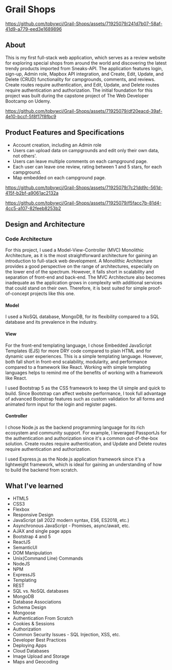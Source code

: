 # Grail Shops


https://github.com/tobywcj/Grail-Shops/assets/71925079/241d7b07-58af-41d9-a779-eed3e1689896



## About
This is my first full-stack web application, which serves as a review website for exploring special shops from around the world and discovering the latest trendy products imported from Sneaks-API. The application features login, sign-up, Admin role, Mapbox API integration, and Create, Edit, Update, and Delete (CRUD) functionality for campgrounds, comments, and reviews. Create routes require authentication, and Edit, Update, and Delete routes require authentication and authorization. The initial foundation for this project was built during the capstone project of The Web Developer Bootcamp on Udemy.


https://github.com/tobywcj/Grail-Shops/assets/71925079/df20eacd-39af-4e10-bccf-5f8f17f8fbc9


## Product Features and Specifications
- Account creation, including an Admin role
- Users can upload data on campgrounds and edit only their own data, not others'.
- Users can leave multiple comments on each campground page.
- Each user can leave one review, rating between 1 and 5 stars, for each campground.
- Map embedded on each campground page.




https://github.com/tobywcj/Grail-Shops/assets/71925079/7c21dd9c-561d-415f-b2bf-a9061ac2132a



https://github.com/tobywcj/Grail-Shops/assets/71925079/f5facc7b-81d4-4cc5-a107-82feeb8253b2



## Design and Architecture
### Code Architecture
For this project, I used a Model-View-Controller (MVC) Monolithic Architecture, as it is the most straightforward architecture for gaining an introduction to full-stack web development. A Monolithic Architecture provides a good perspective on the range of architectures, especially on the lower end of the spectrum. However, it falls short in scalability and separation of front-end and back-end. The MVC Architecture also becomes inadequate as the application grows in complexity with additional services that could stand on their own. Therefore, it is best suited for simple proof-of-concept projects like this one. 

#### Model
I used a NoSQL database, MongoDB, for its flexibility compared to a SQL database and its prevalence in the industry.

#### View
For the front-end templating language, I chose Embedded JavaScript Templates (EJS) for more DRY code compared to plain HTML and for dynamic user experiences. This is a simple templating language. However, both fall short in front-end scalability, modularity, and performance compared to a framework like React. Working with simple templating languages helps to remind me of the benefits of working with a framework like React.

I used Bootstrap 5 as the CSS framework to keep the UI simple and quick to build. Since Bootstrap can affect website performance, I took full advantage of advanced Bootstrap features such as custom validation for all forms and animated form input for the login and register pages.

#### Controller
I chose Node.js as the backend programming language for its rich ecosystem and community support. For example, I leveraged PassportJs for the authentication and authorization since it's a common out-of-the-box solution. Create routes require authentication, and Update and Delete routes require authentication and authorization.

I used Express.js as the Node.js application framework since it's a lightweight framework, which is ideal for gaining an understanding of how to build the backend from scratch. 

## What I've learned
- HTML5
- CSS3
- Flexbox
- Responsive Design
- JavaScript (all 2022 modern syntax, ES6, ES2018, etc.)
- Asynchronous JavaScript - Promises, async/await, etc.
- AJAX and single page apps
- Bootstrap 4 and 5
- ReactJS
- SemanticUI
- DOM Manipulation
- Unix(Command Line) Commands
- NodeJS
- NPM
- ExpressJS
- Templating
- REST
- SQL vs. NoSQL databases
- MongoDB
- Database Associations
- Schema Design
- Mongoose
- Authentication From Scratch
- Cookies & Sessions
- Authorization
- Common Security Issues - SQL Injection, XSS, etc.
- Developer Best Practices
- Deploying Apps
- Cloud Databases
- Image Upload and Storage
- Maps and Geocoding
